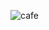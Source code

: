 ![cafe](https://user-images.githubusercontent.com/62831955/222869527-0aa0a687-55c2-444d-86dd-5674912a448a.jpg)
